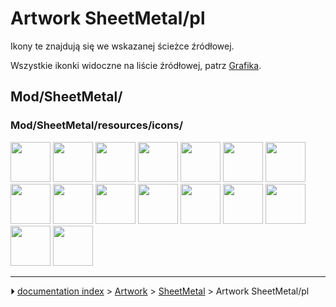# Artwork SheetMetal/pl
Ikony te znajdują się we wskazanej ścieżce źródłowej.

Wszystkie ikonki widoczne na liście źródłowej, patrz [Grafika](Artwork/pl.md).

## Mod/SheetMetal/

### Mod/SheetMetal/resources/icons/

<img alt="" src=images/SheetMetal_AddBase.svg  style="width:64px;"> <img alt="" src=images/SheetMetal_AddBend.svg  style="width:64px;"> <img alt="" src=images/SheetMetal_AddCornerRelief.svg  style="width:64px;"> <img alt="" src=images/SheetMetal_AddCutout.svg  style="width:64px;"> <img alt="" src=images/SheetMetal_AddFoldWall.svg  style="width:64px;"> <img alt="" src=images/SheetMetal_AddJunction.svg  style="width:64px;"> <img alt="" src=images/SheetMetal_AddRelief.svg  style="width:64px;"> <img alt="" src=images/SheetMetal_AddWall.svg  style="width:64px;"> <img alt="" src=images/SheetMetal_BaseShape.svg  style="width:64px;"> <img alt="" src=images/SheetMetal_Extrude.svg  style="width:64px;"> <img alt="" src=images/SheetMetal_Forming.svg  style="width:64px;"> <img alt="" src=images/SheetMetal_SketchOnSheet.svg  style="width:64px;"> <img alt="" src=images/SheetMetal_UnattendedUnfold.svg  style="width:64px;"> <img alt="" src=images/SheetMetal_Unfold.svg  style="width:64px;"> <img alt="" src=images/SheetMetal_UnfoldUpdate.svg  style="width:64px;"> <img alt="" src=images/Sheetmetal_workbench_icon.svg  style="width:64px;">



---
⏵ [documentation index](../README.md) > [Artwork](Category_Artwork.md) > [SheetMetal](Category_SheetMetal.md) > Artwork SheetMetal/pl
